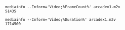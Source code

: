 
    mediainfo --Inform='Video;%FrameCount%' arcadex1.m2v
    51435

    mediainfo --Inform='Video;%Duration%' arcadex1.m2v
    1714500
